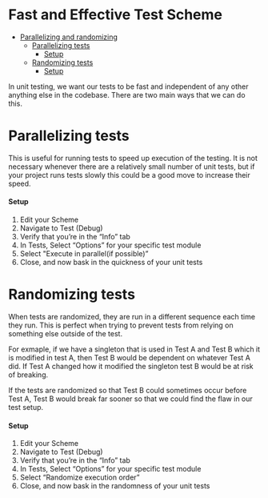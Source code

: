 # Fast and Effective Test Scheme

<!-- TOC -->

- [Parallelizing and randomizing](#fast-and-effective-test-scheme)
  - [Parallelizing tests](#parallelizing-tests)
    - [Setup](#setup)
  - [Randomizing tests](#randomizing-tests)
    - [Setup](#setup-1)

<!-- /TOC -->

In unit testing, we want our tests to be fast and independent of any other anything else in the codebase. There are two main ways that we can do this.

# Parallelizing tests

This is useful for running tests to speed up execution of the testing. It is not necessary whenever there are a relatively small number of unit tests, but if your project runs tests slowly this could be a good move to increase their speed.

#### Setup
1. Edit your Scheme
2. Navigate to Test (Debug)
3. Verify that you’re in the “Info” tab
4. In Tests, Select “Options” for your specific test module
5. Select "Execute in parallel(if possible)”
6. Close, and now bask in the quickness of your unit tests



# Randomizing tests
When tests are randomized, they are run in a different sequence each time they run. This is perfect when trying to prevent tests from relying on something else outside of the test.

For exmaple, if we have a singleton that is used in Test A and Test B which it is modified in test A, then Test B would be dependent on whatever Test A did. If Test A changed how it modified the singleton test B would be at risk of breaking.

If the tests are randomized so that Test B could sometimes occur before Test A, Test B would break far sooner so that we could find the flaw in our test setup.

#### Setup

1. Edit your Scheme
2. Navigate to Test (Debug)
3. Verify that you’re in the “Info” tab
4. In Tests, Select “Options” for your specific test module
5. Select “Randomize execution order”
6. Close, and now bask in the randomness of your unit tests
